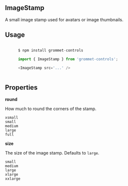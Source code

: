 ## ImageStamp
A small image stamp used for avatars or image thumbnails.
      

## Usage

```javascript

      $ npm install grommet-controls
 
      import { ImageStamp } from 'grommet-controls';

      <ImageStamp src='...' />
    
```

## Properties

**round**

How much to round the corners of the stamp.

```
xsmall
small
medium
large
full
```

**size**

The size of the image stamp. Defaults to `large`.

```
small
medium
large
xlarge
xxlarge
```
  